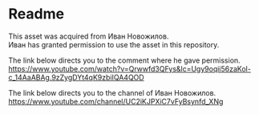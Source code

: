 # Readme

This asset was acquired from Иван Новожилов.\
Иван has granted permission to use the asset in this repository.

The link below directs you to the comment where he gave permission.\
https://www.youtube.com/watch?v=Qrwwfd3QFys&lc=Ugy9oqii56zaKol-c_14AaABAg.9zZygDYt4qK9zbiIQA4QOD

The link below directs you to the channel of Иван Новожилов.\
https://www.youtube.com/channel/UC2iKJPXiC7vFyBsynfd_XNg